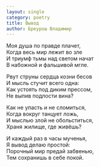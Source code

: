 ```yaml
---
layout: single
category: poetry
title: Вывод
author: Бреурош Владимир
---
```


Моя душа по правде плачет,  
Когда весь мир лежит во зле  
И триумф тьмы над светом начат  
В набожной и фальшивой мгле.  

Рвут струны сердца козни бесов  
И мысль стучит всего одна:  
Как устоять под диким прессом,  
Не выпив подлости вина?  

Как не упасть и не сломиться,  
Когда вокруг танцует ложь,  
И мыслью злой не обольститься,  
Храня жилище, где живёшь?  

И каждый раз в часы мученья,  
Я вывод делаю простой:  
Порочный мир предай забвенью,  
Тем сохранишь в себе покой.   
